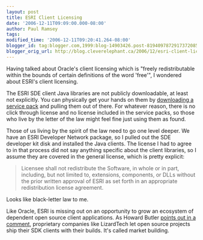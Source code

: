 ```yaml
---
layout: post
title: ESRI Client Licensing
date: '2006-12-11T09:09:00.000-08:00'
author: Paul Ramsey
tags: 
modified_time: '2006-12-11T09:20:41.264-08:00'
blogger_id: tag:blogger.com,1999:blog-14903426.post-8194097872917372085
blogger_orig_url: http://blog.cleverelephant.ca/2006/12/esri-client-licensing.html
---
```


Having talked about Oracle's client licensing which is "freely redistributable within the bounds of certain definitions of the word 'free'", I wondered about ESRI's client licensing.

The ESRI SDE client Java libraries are not publicly downloadable, at least not explicitly.  You can physically get your hands on them by [downloading a service pack](http://support.esri.com/index.cfm?fa=downloads.patchesServicePacks.viewPatch&PID=19&MetaID=1198) and pulling them out of there.  For whatever reason, there is no click through license and no license included in the service packs, so those who live by the letter of the law might feel fine just using them as found.

Those of us living by the spirit of the law need to go one level deeper.  We have an ESRI Developer Network package, so I pulled out the SDE developer kit disk and installed the Java clients.  The license I had to agree to in that process did not say anything specific about the client libraries, so I assume they are covered in the general license, which is pretty explicit:

<blockquote>Licensee shall not redistribute the Software, in whole or in part, including, but not limited to, extensions, components, or DLLs without the prior written approval of ESRI as set forth in an appropriate redistribution license agreement.</blockquote>

Looks like black-letter law to me.

Like Oracle, ESRI is missing out on an opportunity to grow an ecosystem of dependent open source client applications.  As Howard Butler [points out in a comment](http://blog.cleverelephant.ca/2006/12/not-so-free-client-libraries.html#comments), proprietary companies like LizardTech let open source projects ship their SDK clients with their builds.  It's called market building.